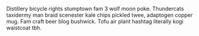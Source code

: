 Distillery bicycle rights stumptown fam 3 wolf moon poke. Thundercats taxidermy man braid scenester kale chips pickled twee, adaptogen copper mug. Fam craft beer blog bushwick. Tofu air plant hashtag literally kogi waistcoat tbh.
